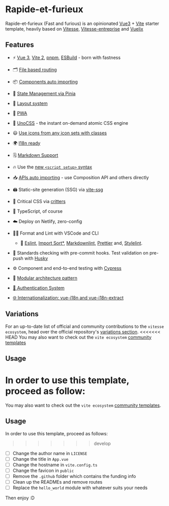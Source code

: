 # Rapide-et-furieux
Rapide-et-furieux (Fast and furious) is an opinionated [Vue3](https://v3.vuejs.org/) + [Vite](https://vitejs.dev/) starter template, heavily based on [Vitesse](https://github.com/antfu/vitesse), [Vitesse-entreprise](https://github.com/FranciscoKloganB/vitesse-enterprise) and [Vuelix](https://github.com/helixsoftco/vuelix)

## Features

- ⚡️ [Vue 3](https://github.com/vuejs/vue-next), [Vite 2](https://github.com/vitejs/vite), [pnpm](https://pnpm.js.org/), [ESBuild](https://github.com/evanw/esbuild) - born with fastness

- 🗂 [File based routing](./app/src/features/hello_world/core/router-views)

- 📦 [Components auto importing](./app/src/global/components)

- 🍍 [State Management via Pinia](https://pinia.esm.dev/)

- 📑 [Layout system](./app/src/layouts)

- 📲 [PWA](https://github.com/antfu/vite-plugin-pwa)

- 🎨 [UnoCSS](https://github.com/antfu/unocss) - the instant on-demand atomic CSS engine

- 😃 [Use icons from any icon sets with classes](https://github.com/antfu/unocss/tree/main/packages/preset-icons)

- 🌍 [I18n ready](./app/locales)

- 🗒 [Markdown Support](https://github.com/antfu/vite-plugin-md)

- 🔥 Use the [new `<script setup>` syntax](https://github.com/vuejs/rfcs/pull/227)

- 📥 [APIs auto importing](https://github.com/antfu/unplugin-auto-import) - use Composition API and others directly

- 🖨 Static-site generation (SSG) via [vite-ssg](https://github.com/antfu/vite-ssg)

- 🦔 Critical CSS via [critters](https://github.com/GoogleChromeLabs/critters)

- 🦾 TypeScript, of course

- ☁️ Deploy on Netlify, zero-config

- 👮🏻 Format and Lint with VSCode and CLI
  - 💾 [Eslint](https://eslint.org/), [Import Sort*](https://github.com/renke/import-sort),
  [Markdownlint](https://github.com/DavidAnson/markdownlint), [Prettier](https://prettier.io/)
  and, [Stylelint](https://stylelint.io/).

- 🤖 Standards checking with pre-commit hooks. Test validation on pre-push with [Husky](https://github.com/typicode/husky)

- ⚙️ Component and end-to-end testing with [Cypress](https://cypress.io/)

- 👷 [Modular architecture pattern](https://www.shamscorner.com/blog/vue-3-vite-modular-architecture-vitesse)

- [👤 Authentication System](https://github.com/helixsoftco/vuelix/blob/main/README.md#-authentication-system)

- [🌐 Internationalization: vue-i18n and vue-i18n-extract](https://github.com/helixsoftco/vuelix/blob/main/README.md#-internationalization-vue-i18n-and-vue-i18n-extract)


## Variations

For an up-to-date list of official and community contributions to the `vitesse ecosystem`, head over the official repository's [variations section](https://github.com/antfu/vitesse#variations).
<<<<<<< HEAD
You may also want to check out the `vite ecosystem` [community templates](https://github.com/vitejs/awesome-vite#templates)

## Usage

In order to use this template, proceed as follow:
=======
You may also want to check out the `vite ecosystem` [community templates](https://github.com/vitejs/awesome-vite#templates).

## Usage

In order to use this template, proceed as follows:
>>>>>>> develop
- [ ] Change the author name in `LICENSE`
- [ ] Change the title in `App.vue`
- [ ] Change the hostname in `vite.config.ts`
- [ ] Change the favicon in `public`
- [ ] Remove the `.github` folder which contains the funding info
- [ ] Clean up the READMEs and remove routes
- [ ] Replace the `hello_world` module with whatever suits your needs

Then enjoy :D
